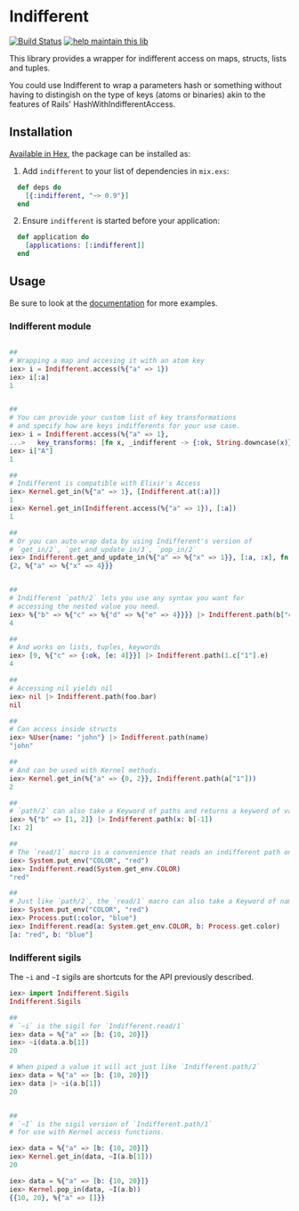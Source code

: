 # Indifferent
[![Build Status](https://travis-ci.org/vic/indifferent.svg?branch=master)](https://travis-ci.org/vic/indifferent)
[![help maintain this lib](https://img.shields.io/badge/looking%20for%20maintainer-DM%20%40vborja-663399.svg)](https://twitter.com/vborja)


This library provides a wrapper for indifferent access on maps, structs, lists and tuples.

You could use Indifferent to wrap a parameters hash or something without having to distingish
on the type of keys (atoms or binaries) akin to the features of Rails' HashWithIndifferentAccess.

## Installation

[Available in Hex](https://hex.pm/packages/indifferent), the package can be installed as:

  1. Add `indifferent` to your list of dependencies in `mix.exs`:

```elixir
  def deps do
    [{:indifferent, "~> 0.9"}]
  end
```

  2. Ensure `indifferent` is started before your application:

```elixir
  def application do
    [applications: [:indifferent]]
  end
```

## Usage

Be sure to look at the [documentation](https://hexdocs.pm/indifferent) for more examples.

### Indifferent module


```elixir

##
# Wrapping a map and accesing it with an atom key
iex> i = Indifferent.access(%{"a" => 1})
iex> i[:a]
1


##
# You can provide your custom list of key transformations
# and specify how are keys indifferents for your use case.
iex> i = Indifferent.access(%{"a" => 1},
...>   key_transforms: [fn x, _indifferent -> {:ok, String.downcase(x)} end])
iex> i["A"]
1

##
# Indifferent is compatible with Elixir's Access
iex> Kernel.get_in(%{"a" => 1}, [Indifferent.at(:a)])
1
iex> Kernel.get_in(Indifferent.access(%{"a" => 1}), [:a])
1

##
# Or you can auto wrap data by using Indifferent's version of
# `get_in/2`, `get_and_update_in/3`, `pop_in/2`
iex> Indifferent.get_and_update_in(%{"a" => %{"x" => 1}}, [:a, :x], fn x -> {x * 2, x * 4} end)
{2, %{"a" => %{"x" => 4}}}


##
# Indifferent `path/2` lets you use any syntax you want for
# accessing the nested value you need.
iex> %{"b" => %{"c" => %{"d" => %{"e" => 4}}}} |> Indifferent.path(b["c"][:d].e)
4

##
# And works on lists, tuples, keywords
iex> [9, %{"c" => {:ok, [e: 4]}}] |> Indifferent.path(1.c["1"].e)
4

##
# Accessing nil yields nil
iex> nil |> Indifferent.path(foo.bar)
nil

##
# Can access inside structs
iex> %User{name: "john"} |> Indifferent.path(name)
"john"

##
# And can be used with Kernel methods.
iex> Kernel.get_in(%{"a" => {0, 2}}, Indifferent.path(a["1"]))
2

##
# `path/2` can also take a Keyword of paths and returns a keyword of values
iex> %{"b" => [1, 2]} |> Indifferent.path(x: b[-1])
[x: 2]

##
# The `read/1` macro is a convenience that reads an indifferent path on the first value
iex> System.put_env("COLOR", "red")
iex> Indifferent.read(System.get_env.COLOR)
"red"

##
# Just like `path/2`, the `read/1` macro can also take a Keyword of named things to read
iex> System.put_env("COLOR", "red")
iex> Process.put(:color, "blue")
iex> Indifferent.read(a: System.get_env.COLOR, b: Process.get.color)
[a: "red", b: "blue"]

```

### Indifferent sigils

The `~i` and `~I` sigils are shortcuts for the API
previously described.

```elixir
iex> import Indifferent.Sigils
Indifferent.Sigils

##
# `~i` is the sigil for `Indifferent.read/1`
iex> data = %{"a" => [b: {10, 20}]}
iex> ~i(data.a.b[1])
20

# When piped a value it will act just like `Indifferent.path/2`
iex> data = %{"a" => [b: {10, 20}]}
iex> data |> ~i(a.b[1])
20


##
# `~I` is the sigil version of `Indifferent.path/1`
# for use with Kernel access functions.

iex> data = %{"a" => [b: {10, 20}]}
iex> Kernel.get_in(data, ~I(a.b[1]))
20

iex> data = %{"a" => [b: {10, 20}]}
iex> Kernel.pop_in(data, ~I(a.b))
{{10, 20}, %{"a" => []}}

```

